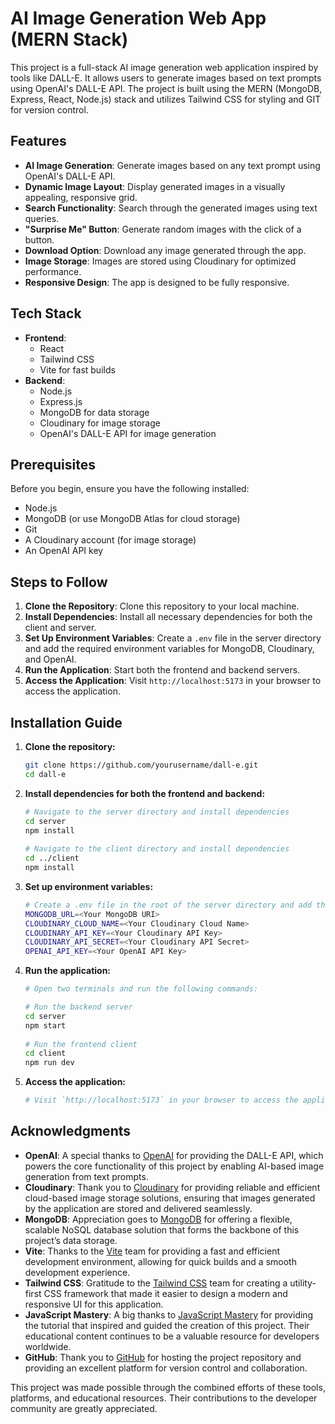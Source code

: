 # AI Image Generation Web App (MERN Stack)

This project is a full-stack AI image generation web application inspired by tools like DALL-E. It allows users to generate images based on text prompts using OpenAI's DALL-E API. The project is built using the MERN (MongoDB, Express, React, Node.js) stack and utilizes Tailwind CSS for styling and GIT for version control.

## Features

- **AI Image Generation**: Generate images based on any text prompt using OpenAI's DALL-E API.
- **Dynamic Image Layout**: Display generated images in a visually appealing, responsive grid.
- **Search Functionality**: Search through the generated images using text queries.
- **"Surprise Me" Button**: Generate random images with the click of a button.
- **Download Option**: Download any image generated through the app.
- **Image Storage**: Images are stored using Cloudinary for optimized performance.
- **Responsive Design**: The app is designed to be fully responsive.

## Tech Stack

- **Frontend**:
  - React
  - Tailwind CSS
  - Vite for fast builds
- **Backend**:
  - Node.js
  - Express.js
  - MongoDB for data storage
  - Cloudinary for image storage
  - OpenAI's DALL-E API for image generation

## Prerequisites

Before you begin, ensure you have the following installed:

- Node.js
- MongoDB (or use MongoDB Atlas for cloud storage)
- Git
- A Cloudinary account (for image storage)
- An OpenAI API key

## Steps to Follow

1. **Clone the Repository**: Clone this repository to your local machine.
2. **Install Dependencies**: Install all necessary dependencies for both the client and server.
3. **Set Up Environment Variables**: Create a `.env` file in the server directory and add the required environment variables for MongoDB, Cloudinary, and OpenAI.
4. **Run the Application**: Start both the frontend and backend servers.
5. **Access the Application**: Visit `http://localhost:5173` in your browser to access the application.


## Installation Guide

1. **Clone the repository:**

   ```bash
   git clone https://github.com/yourusername/dall-e.git
   cd dall-e
2. **Install dependencies for both the frontend and backend:**

   ```bash
   # Navigate to the server directory and install dependencies
   cd server
   npm install
    
   # Navigate to the client directory and install dependencies
   cd ../client
   npm install
3. **Set up environment variables:**

   ```bash
   # Create a .env file in the root of the server directory and add the following:
   MONGODB_URL=<Your MongoDB URI>
   CLOUDINARY_CLOUD_NAME=<Your Cloudinary Cloud Name>
   CLOUDINARY_API_KEY=<Your Cloudinary API Key>
   CLOUDINARY_API_SECRET=<Your Cloudinary API Secret>
   OPENAI_API_KEY=<Your OpenAI API Key>

4. **Run the application:**

   ```bash
   # Open two terminals and run the following commands:
   
   # Run the backend server
   cd server
   npm start
  
   # Run the frontend client
   cd client
   npm run dev

5. **Access the application:**

   ```bash
   # Visit `http://localhost:5173` in your browser to access the application.

## Acknowledgments

- **OpenAI**: A special thanks to [OpenAI](https://openai.com/) for providing the DALL-E API, which powers the core functionality of this project by enabling AI-based image generation from text prompts.
- **Cloudinary**: Thank you to [Cloudinary](https://cloudinary.com/) for providing reliable and efficient cloud-based image storage solutions, ensuring that images generated by the application are stored and delivered seamlessly.
- **MongoDB**: Appreciation goes to [MongoDB](https://www.mongodb.com/) for offering a flexible, scalable NoSQL database solution that forms the backbone of this project’s data storage.
- **Vite**: Thanks to the [Vite](https://vitejs.dev/) team for providing a fast and efficient development environment, allowing for quick builds and a smooth development experience.
- **Tailwind CSS**: Gratitude to the [Tailwind CSS](https://tailwindcss.com/) team for creating a utility-first CSS framework that made it easier to design a modern and responsive UI for this application.
- **JavaScript Mastery**: A big thanks to [JavaScript Mastery](https://www.jsmastery.pro/) for providing the tutorial that inspired and guided the creation of this project. Their educational content continues to be a valuable resource for developers worldwide.
- **GitHub**: Thank you to [GitHub](https://github.com/) for hosting the project repository and providing an excellent platform for version control and collaboration.

This project was made possible through the combined efforts of these tools, platforms, and educational resources. Their contributions to the developer community are greatly appreciated.

   
